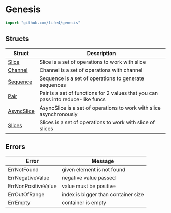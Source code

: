 # Genesis

```go
import "github.com/life4/genesis"
```

## Structs

| Struct | Description |
| ------ | ----------- |
| [Slice](./slice/) | Slice is a set of operations to work with slice |
| [Channel](./channel/) | Channel is a set of operations with channel |
| [Sequence](./sequence/) | Sequence is a set of operations to generate sequences |
| [Pair](./pair/) | Pair is a set of functions for 2 values that you can pass into reduce-like funcs |
| [AsyncSlice](./asyncslice/) | AsyncSlice is a set of operations to work with slice asynchronously |
| [Slices](./slices/) | Slices is a set of operations to work with slice of slices |


## Errors

| Error | Message |
| ------ | ----------- |
| ErrNotFound | given element is not found |
| ErrNegativeValue | negative value passed |
| ErrNonPositiveValue | value must be positive |
| ErrOutOfRange | index is bigger than container size |
| ErrEmpty | container is empty |
